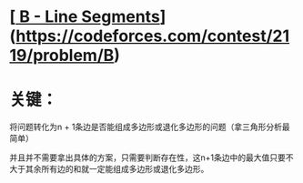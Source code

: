 # [[ B - Line Segments](https://codeforces.com/contest/2119/problem/B)](https://codeforces.com/contest/2119/problem/B)

# 关键：

将问题转化为n + 1条边是否能组成多边形或退化多边形的问题（拿三角形分析最简单）

并且并不需要拿出具体的方案，只需要判断存在性，这n+1条边中的最大值只要不大于其余所有边的和就一定能组成多边形或退化多边形。